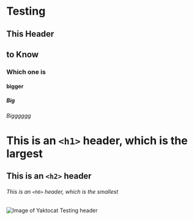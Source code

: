 # Testing
## This Header
## to Know
### Which one is 
#### bigger
##### Big
###### Bigggggg
# This is an `<h1>` header, which is the largest

## This is an `<h2>` header

###### This is an `<h6>` header, which is the smallest
![Image of Yaktocat](https://octodex.github.com/images/yaktocat.png)
Testing header
